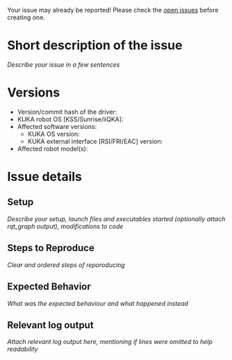 Your issue may already be reported!
Please check the [open issues](https://github.com/kroshu/kuka_drivers/issues) before creating one.

# Short description of the issue

*Describe your issue in a few sentences*

# Versions
 - Version/commit hash of the driver:
 - KUKA robot OS [KSS/Sunrise/iiQKA]:
 - Affected software versions:
    - KUKA OS version:
    - KUKA external interface [RSI/FRI/EAC] version:
 - Affected robot model(s):

# Issue details

## Setup
*Describe your setup, launch files and executables started (optionally attach rqt_graph output), modifications to code*

## Steps to Reproduce
*Clear and ordered steps of reporoducing*

## Expected Behavior
*What was the expected behaviour and what happened instead*

## Relevant log output
*Attach relevant log output here, mentioning if lines were omitted to help readability*
